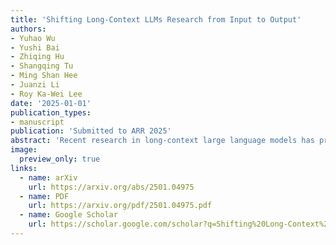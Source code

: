```yaml
---
title: 'Shifting Long-Context LLMs Research from Input to Output'
authors:
- Yuhao Wu
- Yushi Bai
- Zhiqing Hu
- Shangqing Tu
- Ming Shan Hee
- Juanzi Li
- Roy Ka-Wei Lee
date: '2025-01-01'
publication_types:
- manuscript
publication: 'Submitted to ARR 2025'
abstract: 'Recent research in long-context large language models has predominantly focused on enhancing input processing capabilities, enabling models to handle increasingly longer context windows. In this work, we argue for a paradigm shift: directing research attention from long-context input to long-context output generation. We present a comprehensive study examining the unique challenges of generating lengthy, coherent outputs that maintain consistency and quality throughout. We propose novel evaluation metrics and benchmarks specifically designed for long-form generation, addressing issues such as content drift, repetition, and structural coherence. Our empirical analysis reveals that current models exhibit significant performance degradation in output quality as generation length increases, highlighting critical gaps in existing approaches and motivating future research directions in this underexplored area.'
image:
  preview_only: true
links:
  - name: arXiv
    url: https://arxiv.org/abs/2501.04975
  - name: PDF
    url: https://arxiv.org/pdf/2501.04975.pdf
  - name: Google Scholar
    url: https://scholar.google.com/scholar?q=Shifting%20Long-Context%20LLMs%20Research%20from%20Input%20to%20Output
---
```



